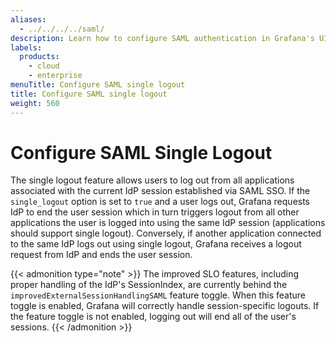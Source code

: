 ```yaml
---
aliases:
  - ../../../../saml/
description: Learn how to configure SAML authentication in Grafana's UI.
labels:
  products:
    - cloud
    - enterprise
menuTitle: Configure SAML single logout
title: Configure SAML single logout
weight: 560
---
```


# Configure SAML Single Logout

The single logout feature allows users to log out from all applications associated with the current IdP session established via SAML SSO. If the `single_logout` option is set to `true` and a user logs out, Grafana requests IdP to end the user session which in turn triggers logout from all other applications the user is logged into using the same IdP session (applications should support single logout). Conversely, if another application connected to the same IdP logs out using single logout, Grafana receives a logout request from IdP and ends the user session.

{{< admonition type="note" >}}
The improved SLO features, including proper handling of the IdP's SessionIndex, are currently behind the `improvedExternalSessionHandlingSAML` feature toggle. When this feature toggle is enabled, Grafana will correctly handle session-specific logouts. If the feature toggle is not enabled, logging out will end all of the user's sessions.
{{< /admonition >}}

